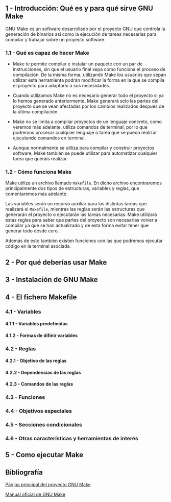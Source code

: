 ## 1 - Introducción: Qué es y para qué sirve GNU Make

GNU Make es un software desarrollado por el proyecto GNU que controla la generación de binarios así como la ejecución de tareas necesarias para compilar y trabajar sobre un proyecto software.

### 1.1 - Qué es capaz de hacer Make

- Make te permite compilar e instalar un paquete con un par de instrucciones, sin que el usuario final sepa como funciona el proceso de compilación. De la misma forma, utilizando Make los usuarios que sepan utilizar esta herramienta podrán modificar la forma en la que se compila el proyecto para adaptarlo a sus necesidades.

- Cuando utilizamos Make no es necesario generar todo el proyecto si ya lo hemos generado anteriormente, Make generará solo las partes del proyecto que se vean afectadas por los cambios realizados después de la última compilación.

- Make no se limita a compilar proyectos de un lenguaje concreto, como veremos más adelante, utiliza comandos de terminal, por lo que podremos procesar cualquier lenguaje o tarea que se pueda realizar ejecutando comandos en terminal.

- Aunque normalmente se utiliza para compilar y construir proyectos software, Make también se puede utilizar para automatizar cualquier tarea que queráis realizar.


### 1.2 - Cómo funciona Make

Make utiliza un archivo llamado `Makefile`. En dicho archivo encontraremos principalmente dos tipos de estructuras, variables y reglas, que comentaremos más adelante.

Las variables serán un recurso auxiliar para las distintas tareas que realizará el `Makefile`, mientras las reglas serán las estructuras que generarán el proyecto o ejecutarán las tareas necesarias. Make utilizará estas reglas para saber que partes del proyecto son necesarias volver a compilar ya que se han actualizado y de esta forma evitar tener que generar todo desde cero.

Además de esto también existen funciones con las que podremos ejecutar código en la terminal asociada.

## 2 - Por qué deberías usar Make

## 3 - Instalación de GNU Make

## 4 - El fichero Makefile

### 4.1 - Variables

#### 4.1.1 - Variables predefinidas

#### 4.1.2 - Formas de difinir variables

### 4.2 - Reglas

#### 4.2.1 - Objetivo de las reglas

#### 4.2.2 - Dependencias de las reglas

#### 4.2.3 - Comandos de las reglas

### 4.3 - Funciones

### 4.4 - Objetivos especiales

### 4.5 - Secciones condicionales

### 4.6 - Otras características y herramientas de interés

## 5 - Como ejecutar Make




## Bibliografía

[Página principal del proyecto GNU Make](https://www.gnu.org/software/make/)

[Manual oficial de GNU Make](https://www.gnu.org/software/make/manual/html_node/index.html)
